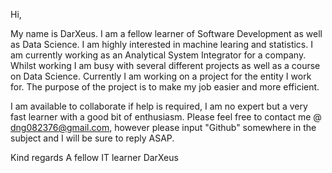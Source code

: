 Hi,

My name is DarXeus. I am a fellow learner of Software Development as well as Data Science. I am highly interested in machine learing and statistics. I am currently
working as an Analytical System Integrator for a company. Whilst working I am busy with several different projects as well as a course on Data Science. Currently 
I am working on a project for the entity I work for. The purpose of the project is to make my job easier and more efficient.

I am available to collaborate if help is required, I am no expert but a very fast learner with a good bit of enthusiasm.
Please feel free to contact me @ dng082376@gmail.com, however please input "Github" somewhere in the subject and I will be sure to reply ASAP.

Kind regards
A fellow IT learner
DarXeus
